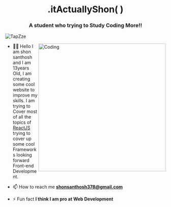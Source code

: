 <h1 align="center">.itActuallyShon( )</h1>
<h3 align="center">A student who trying to Study Coding More!!</h3>

<p align="left"> <img src="https://komarev.com/ghpvc/?username=TapZze&label=Profile%20views&color=129e00&style=plastic" alt="TapZze" /> </p>
<img align="right" alt="Coding" width="400" src="https://cdn.dribbble.com/users/2646423/screenshots/5507196/computer.gif">

- 👨‍💻 Hello I am shon santhosh and I am 13years Old, I am creating some cool website to improve my skills. I am trying to Cover most of all the topics of [ReactJS](https://reactjs.org) trying to cover up some cool Frameworks looking forward Front-end Development.

- 📫 How to reach me **shonsanthosh378@gmail.com**

- ⚡ Fun fact **I think I am pro at Web Development**
